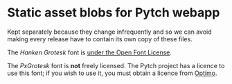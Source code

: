 # Static asset blobs for Pytch webapp

Kept separately because they change infrequently and so we can avoid
making every release have to contain its own copy of these files.

The _Hanken Grotesk_ font is [under the Open Font
License](https://fonts.google.com/specimen/Hanken+Grotesk/about).

The _PxGrotesk_ font is **not** freely licensed.  The Pytch project
has a licence to use this font; if you wish to use it, you must obtain
a licence from [Optimo](https://optimo.ch/typefaces/px_grotesk).

